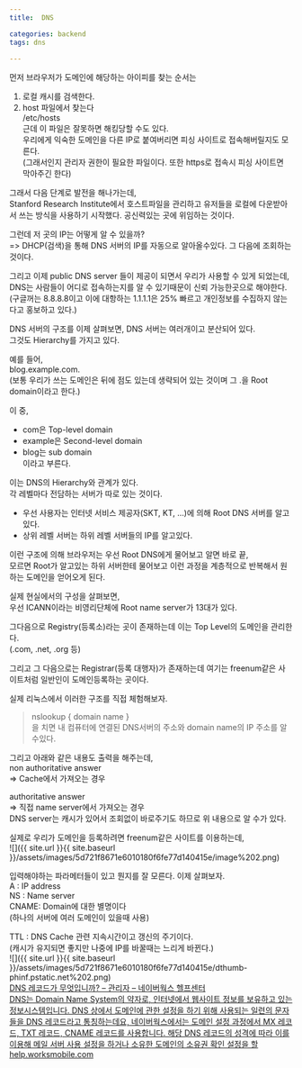 ```yaml
---
title:  DNS

categories: backend 
tags: dns
 
---
```


  
  
먼저 브라우저가 도메인에 해당하는 아이피를 찾는 순서는  
   
1. 로컬 캐시를 검색한다.  
2. host 파일에서 찾는다  
/etc/hosts  
근데 이 파일은 잘못하면 해킹당할 수도 있다.  
우리에게 익숙한 도메인을 다른 IP로 붙여버리면 피싱 사이트로 접속해버릴지도 모른다.  
(그래서인지 관리자 권한이 필요한 파일이다. 또한 https로 접속시 피싱 사이트면 막아주긴 한다)  
   
그래서 다음 단계로 발전을 해나가는데,  
Stanford Research Institute에서 호스트파일을 관리하고 유저들을 로컬에 다운받아서 쓰는 방식을 사용하기 시작했다. 공신력있는 곳에 위임하는 것이다.  
   
그런데 저 곳의 IP는 어떻게 알 수 있을까?  
=> DHCP(검색)을 통해 DNS 서버의 IP를 자동으로 알아올수있다. 그 다음에 조회하는 것이다.  
   
그리고 이제 public DNS server 들이 제공이 되면서 우리가 사용할 수 있게 되었는데,  
DNS는 사람들이 어디로 접속하는지를 알 수 있기때문이 신뢰 가능한곳으로 해야한다.  
(구글꺼는 8.8.8.8이고 이에 대항하는 1.1.1.1은 25% 빠르고 개인정보를 수집하지 않는다고 홍보하고 있다.)  
   
   
DNS 서버의 구조를 이제 살펴보면, DNS 서버는 여러개이고 분산되어 있다.  
그것도 Hierarchy를 가지고 있다.  
   
예를 들어,  
blog.example.com.  
(보통 우리가 쓰는 도메인은 뒤에 점도 있는데 생략되어 있는 것이며 그 .을 Root domain이라고 한다.)  
   
이 중,  
- com은 Top-level domain  
- example은 Second-level domain  
- blog는 sub domain  
이라고 부른다.  
   
이는 DNS의 Hierarchy와 관계가 있다.  
각 레벨마다 전담하는 서버가 따로 있는 것이다.  
   
- 우선 사용자는 인터넷 서비스 제공자(SKT, KT, …)에 의해 Root DNS 서버를 알고있다.  
- 상위 레벨 서버는 하위 레벨 서버들의 IP를 알고있다.  
   
이런 구조에 의해 브라우저는 우선 Root DNS에게 물어보고 알면 바로 끝,  
모르면 Root가 알고있는 하위 서버한테 물어보고 이런 과정을 계층적으로 반복해서 원하는 도메인을 얻어오게 된다.   
   
실제 현실에서의 구성을 살펴보면,  
우선 ICANN이라는 비영리단체에 Root name server가 13대가 있다.  
   
그다음으로 Registry(등록소)라는 곳이 존재하는데 이는 Top Level의 도메인을 관리한다.  
(.com, .net, .org 등)  
   
그리고 그 다음으로는 Registrar(등록 대행자)가 존재하는데 여기는 freenum같은 사이트처럼 일반인이 도메인등록하는 곳이다.  
   
   
실제 리눅스에서 이러한 구조를 직접 체험해보자.  
> nslookup { domain name }    
을 치면 내 컴퓨터에 연결된 DNS서버의 주소와 domain name의 IP 주소를 알수있다.  
   
그리고 아래와 같은 내용도 출력을 해주는데,  
non authoritative answer  
=> Cache에서 가져오는 경우  
  
authoritative answer   
=> 직접 name server에서 가져오는 경우  
DNS server는 캐시가 있어서 조회없이 바로주기도 하므로 위 내용으로 알 수가 있다.  
   
   
실제로 우리가 도메인을 등록하려면 freenum같은 사이트를 이용하는데,  
![]({{ site.url }}{{ site.baseurl }}/assets/images/5d721f8671e6010180f6fe77d140415e/image%202.png)  
   
입력해야하는 파라메터들이 있고 뭔지를 잘 모른다. 이제 살펴보자.  
A : IP address  
NS : Name server  
CNAME: Domain에 대한 별명이다  
(하나의 서버에 여러 도메인이 있을때 사용)  
   
TTL : DNS Cache 관련 지속시간이고 갱신의 주기이다.  
(캐시가 유지되면 좋지만 나중에 IP를 바꿀때는 느리게 바뀐다.)  
![]({{ site.url }}{{ site.baseurl }}/assets/images/5d721f8671e6010180f6fe77d140415e/dthumb-phinf.pstatic.net%202.png)  
  [DNS 레코드가 무엇입니까? – 관리자 – 네이버웍스 헬프센터](https://help.worksmobile.com/kr/administrator/registration/verify-domain/what-is-dns-record/)   
   [DNS는 Domain Name System의 약자로, 인터넷에서 웹사이트 정보를 보유하고 있는 정보시스템입니다.  DNS 상에서 도메인에 관한 설정을 하기 위해 사용되는 일련의 문자들을 DNS 레코드라고 통칭하는데요, 네이버웍스에서는 도메인 설정 과정에서 MX 레코드, TXT 레코드, CNAME 레코드를 사용합니다.  해당 DNS 레코드의 성격에 따라 이를 이용해 메일 서버 사용 설정을 하거나 소유한 도메인의 소유권 확인 설정을 할](https://help.worksmobile.com/kr/administrator/registration/verify-domain/what-is-dns-record/)   
  [help.worksmobile.com](https://help.worksmobile.com/kr/administrator/registration/verify-domain/what-is-dns-record/)   

